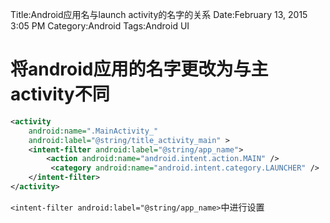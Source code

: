 Title:Android应用名与launch activity的名字的关系
Date:February 13, 2015 3:05 PM
Category:Android
Tags:Android UI

# 将android应用的名字更改为与主activity不同
```xml
<activity
    android:name=".MainActivity_"
    android:label="@string/title_activity_main" >
    <intent-filter android:label="@string/app_name">
        <action android:name="android.intent.action.MAIN" />
         <category android:name="android.intent.category.LAUNCHER" />
    </intent-filter>
</activity>
```
`<intent-filter android:label="@string/app_name>`中进行设置